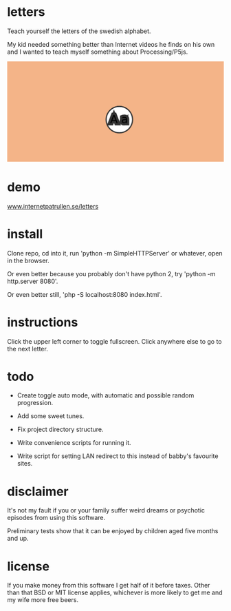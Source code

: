 # letters
Teach yourself the letters of the swedish alphabet. 

My kid needed something better than Internet videos he finds on his own and I wanted to teach myself something about Processing/P5js. 

![Screamshoot](/letters.png)

# demo

www.internetpatrullen.se/letters

# install
Clone repo, cd into it, run 'python -m SimpleHTTPServer' or whatever, open in the browser. 

Or even better because you probably don't have python 2, try 'python -m http.server 8080'. 

Or even better still, 'php -S localhost:8080 index.html'.

# instructions
Click the upper left corner to toggle fullscreen. Click anywhere else to go to the next letter. 

# todo 
- Create toggle auto mode, with automatic and possible random progression.

- Add some sweet tunes. 

- Fix project directory structure. 

- Write convenience scripts for running it. 

- Write script for setting LAN redirect to this instead of babby's favourite sites. 

# disclaimer
It's not my fault if you or your family suffer weird dreams or psychotic episodes from using this software. 

Preliminary tests show that it can be enjoyed by children aged five months and up. 

# license 
If you make money from this software I get half of it before taxes. Other than that BSD or MIT license applies, whichever is more likely to get me and my wife more free beers. 
